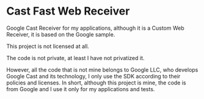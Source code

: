 # Cast Fast Web Receiver
Google Cast Receiver for my applications, although it is a Custom Web Receiver, it is based on the Google sample.

This project is not licensed at all.

The code is not private, at least I have not privatized it.

However, all the code that is not mine belongs to Google LLC, who develops Google Cast and its technology, I only use the SDK according to their policies and licenses. In short, although this project is mine, the code is from Google and I use it only for my applications and tests.
